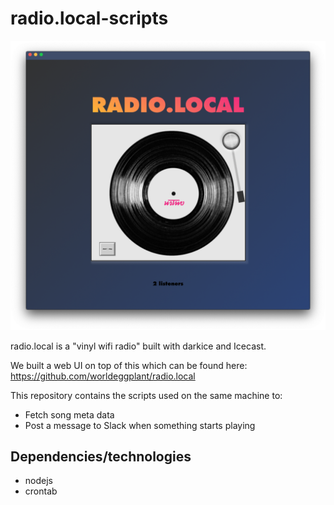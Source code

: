 # radio.local-scripts

![Alt Text](https://github.com/ErikAlfredsson/radio.local-scripts/blob/master/radio_local_example_image.png)

radio.local is a "vinyl wifi radio" built with darkice and Icecast.

We built a web UI on top of this which can be found here: https://github.com/worldeggplant/radio.local

This repository contains the scripts used on the same machine to:

- Fetch song meta data
- Post a message to Slack when something starts playing

## Dependencies/technologies

- nodejs
- crontab
